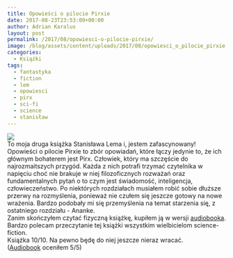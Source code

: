 ```yaml
---
title: Opowieści o pilocie Pirxie
date: 2017-08-23T23:53:09+00:00
author: Adrian Karalus
layout: post
permalink: /2017/08/opowiesci-o-pilocie-pirxie/
image: /blog/assets/content/uploads/2017/08/opowiesci_o_pilocie_pirxie.jpg
categories:
  - Książki
tags:
  - fantastyka
  - fiction
  - lem
  - opowiesci
  - pirx
  - sci-fi
  - science
  - stanisław
---
```

![](/blog/assets/content/uploads/2017/08/opowiesci_o_pilocie_pirxie.jpg)  
To moja druga książka Stanisława Lema i, jestem zafascynowany!  
Opowieści o pilocie Pirxie to zbór opowiadań, które łączy jedynie to, że ich głównym bohaterem jest Pirx. Człowiek, który ma szczęście do najrozmaitszych przygód. Każda z nich potrafi trzymać czytelnika w napięciu choć nie brakuje w niej filozoficznych rozważań oraz fundamentalnych pytań o to czym jest świadomość, inteligencja, człowieczeństwo. Po niektórych rozdziałach musiałem robić sobie dłuższe przerwy na rozmyślenia, ponieważ nie czułem się jeszcze gotowy na nowe wrażenia. Bardzo podobały mi się przemyślenia na temat starzenia się, z ostatniego rozdziału - Ananke.  
Zanim skończyłem czytać fizyczną książkę, kupiłem ją w wersji [audiobooka](http://audioteka.com/pl/audiobook/opowiesci-o-pilocie-pirxie-lem).   
Bardzo polecam przeczytanie tej książki wszystkim wielbicielom science-fiction.  
Książka 10/10. Na pewno będę do niej jeszcze nieraz wracać.  
([Audiobook](http://audioteka.com/pl/audiobook/opowiesci-o-pilocie-pirxie-lem) oceniłem 5/5)